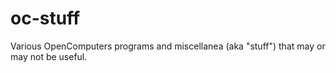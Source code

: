 # oc-stuff
Various OpenComputers programs and miscellanea (aka "stuff") that may or may not be useful.
